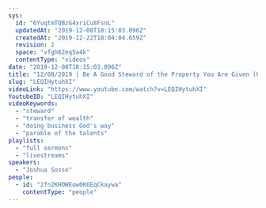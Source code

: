 ```yaml
---
sys:
  id: "6YuqtmTQBzG4xriCu8FsnL"
  updatedAt: "2019-12-08T18:15:03.096Z"
  createdAt: "2019-12-22T18:04:04.659Z"
  revision: 2
  space: "vfgh62eq5a4k"
  contentType: "videos"
date: "2019-12-08T18:15:03.096Z"
title: "12/08/2019 | Be A Good Steward of the Property You Are Given (Pastor Josh Sosso)"
slug: "LEQIHytuhXI"
videoLink: "https://www.youtube.com/watch?v=LEQIHytuhXI"
YoutubeID: "LEQIHytuhXI"
videoKeywords:
  - "steward"
  - "transfer of wealth"
  - "doing business God's way"
  - "parable of the talents"
playlists:
  - "full sermons"
  - "livestreams"
speakers:
  - "Joshua Sosso"
people:
  - id: "2fn2KHOWEow0K6EqCkaywa"
    contentType: "people"
---
```


